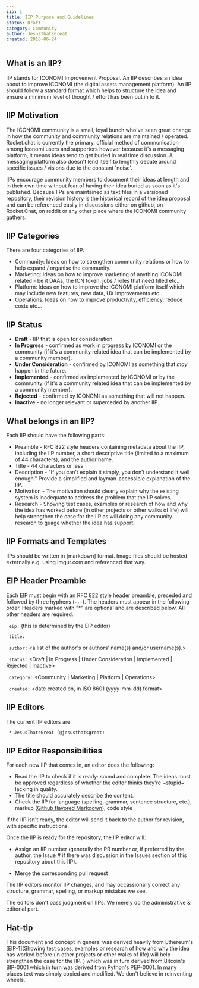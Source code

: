```yaml
---
iip: 1
title: IIP Purpose and Guidelines
status: Draft
category: Community
author: JesusThatsGreat
created: 2018-06-24
---
```


## What is an IIP?

IIP stands for ICONOMI Improvement Proposal. An IIP describes an idea about to improve ICONOMI (the digital assets management platform). An IIP should follow a standard format which helps to structure the idea and ensure a minimum level of thought / effort has been put in to it.

## IIP Motivation

The ICONOMI community is a small, loyal bunch who've seen great change in how the community and community relations are maintained / operated. Rocket.chat is currently the primary, official method of communication among Iconomi users and supporters however because it's a messaging platform, it means ideas tend to get buried in real time discussion. A messaging platform also doesn't lend itself to lengthly debate around specific issues / visions due to the constant 'noise'.

IIPs encourage community members to document their ideas at length and in their own time without fear of having their idea buried as soon as it's published. Because IIPs are maintained as text files in a versioned repository, their revision history is the historical record of the idea proposal and can be referenced easily in discussions either on github, on Rocket.Chat, on reddit or any other place where the ICONOMI community gathers. 

## IIP Categories

There are four categories of IIP:
- Community: Ideas on how to strengthen community relations or how to help expand / organise the community.
- Marketing: Ideas on how to improve marketing of anything ICONOMI related - be it DAAs, the ICN token, jobs / roles that need filled etc.. 
- Platform: Ideas on how to improve the ICONOMI platform itself which may include new features, new data, UX improvements etc..   
- Operations: Ideas on how to improve productivity, efficiency, reduce costs etc...

## IIP Status

- **Draft** - IIP that is open for consideration.
- **In Progress** - confirmed as work in progress by ICONOMI or the community (if it's a community related idea that can be implemented by a community member).
- **Under Consideration** - confirmed by ICONOMI as something that *may* happen in the future.
- **Implemented** - confirmed as implemented by ICONOMI or by the community (if it's a community related idea that can be implemented by a community member). 
- **Rejected** - confirmed by ICONOMI as something that will not happen. 
- **Inactive** - no longer relevant or superceded by another IIP.

## What belongs in an IIP?

Each IIP should have the following parts:

- Preamble - RFC 822 style headers containing metadata about the IIP, including the IIP number, a short descriptive title (limited to a maximum of 44 characters), and the author name.
- Title - 44 characters or less
- Description - "If you can’t explain it simply, you don’t understand it well enough." Provide a simplified and layman-accessible explanation of the IIP.
- Motivation - The motivation should clearly explain why the existing system is inadequate to address the problem that the IIP solves.
- Research - Showing test cases, examples or research of how and why the idea has worked before (in other projects or other walks of life) will help strengthen the case for the IIP as will doing any community research to guage whether the idea has support.  

## IIP Formats and Templates
IIPs should be written in [markdown] format. Image files should be hosted externally e.g. using imgur.com and referenced that way.

## EIP Header Preamble

Each EIP must begin with an RFC 822 style header preamble, preceded and followed by three hyphens (`---`). The headers must appear in the following order. Headers marked with "*" are optional and are described below. All other headers are required.

` eip:` <EIP number> (this is determined by the EIP editor)

` title:` <EIP title>

` author:` <a list of the author's or authors' name(s) and/or username(s).>

` status:` <Draft | In Progress | Under Consideration | Implemented | Rejected | Inactive>

` category:` <Community | Marketing | Platform | Operations>

` created:` <date created on, in ISO 8601 (yyyy-mm-dd) format>

## IIP Editors

The current IIP editors are

` * JesusThatsGreat (@jesusthatsgreat)`

## IIP Editor Responsibilities

For each new IIP that comes in, an editor does the following:

- Read the IIP to check if it is ready: sound and complete. The ideas must be approved regardless of whether the editor thinks they're ~stupid~ lacking in quality.
- The title should accurately describe the content.
- Check the IIP for language (spelling, grammar, sentence structure, etc.), markup ([Github flavored Markdown](https://github.com/adam-p/markdown-here/wiki/Markdown-Cheatsheet)), code style

If the IIP isn't ready, the editor will send it back to the author for revision, with specific instructions.

Once the IIP is ready for the repository, the IIP editor will:

- Assign an IIP number (generally the PR number or, if preferred by the author, the Issue # if there was discussion in the Issues section of this repository about this IIP).

- Merge the corresponding pull request

The IIP editors monitor IIP changes, and may occassionally correct any structure, grammar, spelling, or markup mistakes we see.

The editors don't pass judgment on IIPs. We merely do the administrative & editorial part.

## Hat-tip

This document and concept in general was derived heavily from Ethereum's [EIP-1](Showing test cases, examples or research of how and why the idea has worked before (in other projects or other walks of life) will help strengthen the case for the IIP.  ) which was in turn derived from Bitcoin's BIP-0001 which in turn was derived from Python's PEP-0001. In many places text was simply copied and modified. We don't believe in reinventing wheels.
